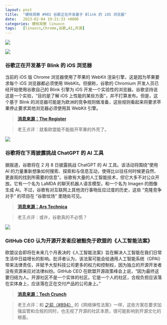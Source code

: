```yaml
---
layout: post
title:	"硬核观察 #902 谷歌正在开发基于 Blink 的 iOS 浏览器"
date:	2023-02-04 19:21:33 +0800 
categories:	硬核观察 linuxcn 
tags:	[linuxcn,Chrome,谷歌,AI,开源]
---
```



![](/Asserts/Images//attachment/album/202302/04/191957rjfkqavfc5kwgqo5.jpg)


![](/Asserts/Images//attachment/album/202302/04/192007k74jiik22kmjdm3m.jpg)


### 谷歌正在开发基于 Blink 的 iOS 浏览器


当前的 iOS 版 Chrome 浏览器使用了苹果的 WebKit 渲染引擎，这是因为苹果要求每个 iOS 浏览器都必须使用 WebKit。但据称，谷歌的 Chromium 开发人员已经开始使用谷歌自己的 Blink 引擎为 iOS 开发一个实验性的浏览器。谷歌坚持说这是一个实验，“目的是了解 iOS 上性能的某些方面”，并不打算发布。但是，这个基于 Blink 的浏览器可能是为欧洲的竞争规则做准备，这些规则看起来将要求苹果停止要求其他浏览器必须使用其 WebKit 引擎。



> 
> **[消息来源：The Register](https://www.theregister.com/2023/02/03/googles_chromium_ios/)**
> 
> 
> 



> 
> 老王点评：就看欧盟能不能敲开苹果的外壳了。
> 
> 
> 


![](/Asserts/Images//attachment/album/202302/04/192018e5ye0azo5y730c7o.jpg)


### 谷歌将在下周披露挑战 ChatGPT 的 AI 工具


据报道，谷歌将在 2 月 8 日披露挑战 ChatGPT 的 AI 工具。该活动将围绕“使用 AI 的力量重新想象如何搜索、探索和与信息互动，使得比以往任何时候更自然、更直观的找到所需要的信息”。谷歌有大量的人工智能技术，但它大多不对公众开放。它有一个名为 LaMDA 的聊天机器人语言模型，和一个名为 Imagen 的图像生成 AI。不过，谷歌有对互联网上其他流行事物反应过度的历史，这些 “克隆竞争对手” 的项目在 “谷歌坟场” 里随处可见。



> 
> **[消息来源：Ars Technica](https://arstechnica.com/gadgets/2023/02/it-sounds-like-google-will-unveil-its-chatgpt-clone-february-8/)**
> 
> 
> 



> 
> 老王点评：或许，谷歌真的不必慌？
> 
> 
> 


![](/Asserts/Images//attachment/album/202302/04/192108o55mncxfownnrmpn.jpg)


### GitHub CEO 认为开源开发者应被豁免于欧盟的《人工智能法案》


欧盟议会即将在未来几个月表决的《人工智能法案》旨在解决人工智能在我们日常生活中日益增长的影响。批评者认为，该法案可能会给通用人工智能系统（GPAI）带来法律责任，并赋予大型科技公司更多的权力和控制权，因为独立的开源开发者没有资源来应对法律纠纷。GitHub CEO 在欧盟开源政策峰会上说，“因为最终这要归结为人。开源社区不是一个实体的社区。它是一个人的社区，合规负担应该落在实体身上，应该落在正在交付产品的公司身上。”



> 
> **[消息来源：Tech Crunch](https://techcrunch.com/2023/02/03/github-ceo-on-why-open-source-developers-should-be-exempt-from-the-eus-ai-act/)**
> 
> 
> 



> 
> 老王点评：和 [之前（#894）](/article-15485-1.html) 的《网络弹性法案》一样，这些方案在要求加强监管和合规的同时，也无视了开源的社区本质，很可能影响到开源文化的根基。
> 
> 
>
